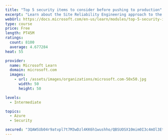 ```yaml
---
title: "Top 5 security items to consider before pushing to production"
excerpt: "Learn about the Site Reliability Engineering approach to the challenge of assuring reliability and gain a better understanding of why it matters."
webUrl: https://docs.microsoft.com/en-us/learn/modules/top-5-security-items-to-consider/
type: course
price: Free
length: PT45M
ratings:
  count: 8100
  average: 4.677284
heat: 55

provider:
  name: Microsoft Learn
  domain: microsoft.com
  images:
    - url: /assets/images/organizations/microsoft.com-50x50.jpg
      width: 50
      height: 50

levels:
  - Intermediate

topics:
  - Azure
  - Security

secured: "3QAWSUb04r9atvpl7t7M3wDzl4KK6h1wushho/QBSUOSX10mim0I3c4mOl3EtSF97l5Ooy9rMLViLsa6mXxI3V2cyhn7VdiYoD0H4/rboBo6Yts/4MWZ3QNP6GAAPFvdPkwD7LQIdBIaR5euvwRNsM7lna+SJZ1Eu57lk2lug6u8kQDoPzXqItcGQQSMhmSWMdz94mlD1P/GzfVsC0s7Og0/jigNVUNJon2Toq7YPduQncsNDTdQGjQo6ZvL660AJsiylJpH6KZgM+6LW/m+MBi+MvUUR7nQ+pgjihgQLdbeh2gAdCgKYW5bCt5hl2ApfhuUR9azlkMjpcWKIDf9vwrnHANKVBvQgI+8K94XY1gDJpzud1RjwXl9a+qoxIeK2qFEwT1Ne16bQeIwqlD5gU08HhICSuc0O/pUOzcO+Go=;IXQoszuJBekRW3/9mmZYdA=="
---
```


